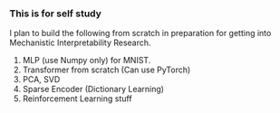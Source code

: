 ### This is for self study

I plan to build the following from scratch in preparation for getting into Mechanistic Interpretability Research.

1. MLP (use Numpy only) for MNIST.
2. Transformer from scratch (Can use PyTorch)
3. PCA, SVD
4. Sparse Encoder (Dictionary Learning)
5. Reinforcement Learning stuff